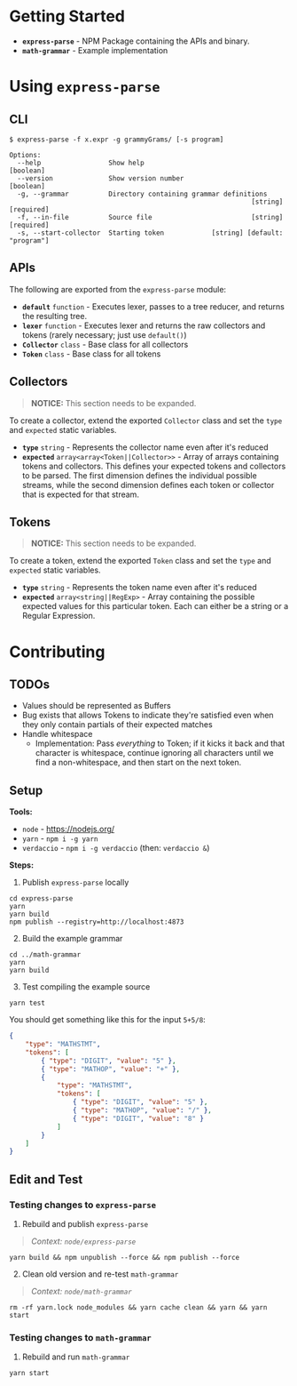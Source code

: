 # Getting Started

- **`express-parse`** - NPM Package containing the APIs and binary.
- **`math-grammar`** - Example implementation

# Using `express-parse`

## CLI
```
$ express-parse -f x.expr -g grammyGrams/ [-s program]

Options:
  --help                 Show help                                     [boolean]
  --version              Show version number                           [boolean]
  -g, --grammar          Directory containing grammar definitions
                                                             [string] [required]
  -f, --in-file          Source file                         [string] [required]
  -s, --start-collector  Starting token            [string] [default: "program"]
```


## APIs

The following are exported from the `express-parse` module:
- **`default`** `function` - Executes lexer, passes to a tree reducer, and returns the resulting tree.
- **`lexer`** `function` - Executes lexer and returns the raw collectors and tokens (rarely necessary; just use `default()`)
- **`Collector`** `class` - Base class for all collectors
- **`Token`** `class` - Base class for all tokens

## Collectors

> **NOTICE:** This section needs to be expanded.

To create a collector, extend the exported `Collector` class and set the `type` and `expected` static variables.

- **`type`** `string` - Represents the collector name even after it's reduced
- **`expected`** `array<array<Token||Collector>>` - Array of arrays containing tokens and collectors. This defines your expected tokens and collectors to be parsed. The first dimension defines the individual possible streams, while the second dimension defines each token or collector that is expected for that stream.

## Tokens

> **NOTICE:** This section needs to be expanded.

To create a token, extend the exported `Token` class and set the `type` and `expected` static variables.

- **`type`** `string` - Represents the token name even after it's reduced
- **`expected`** `array<string||RegExp>` - Array containing the possible expected values for this particular token. Each can either be a string or a Regular Expression.

# Contributing

## TODOs

- Values should be represented as Buffers
- Bug exists that allows Tokens to indicate they're satisfied even when they only contain partials of their expected matches
- Handle whitespace
	- Implementation: Pass *everything* to Token; if it kicks it back and that character is whitespace, continue ignoring all characters until we find a non-whitespace, and then start on the next token.

## Setup

**Tools:**
- `node` - https://nodejs.org/
- `yarn` - `npm i -g yarn`
- `verdaccio` - `npm i -g verdaccio` (then: `verdaccio &`)

**Steps:**

1. Publish `express-parse` locally
```
cd express-parse
yarn
yarn build
npm publish --registry=http://localhost:4873
```
2. Build the example grammar
```
cd ../math-grammar
yarn
yarn build
```
3. Test compiling the example source
```
yarn test
```

You should get something like this for the input `5+5/8`:
```json
{
	"type": "MATHSTMT",
	"tokens": [
		{ "type": "DIGIT", "value": "5" },
		{ "type": "MATHOP", "value": "+" },
		{
			"type": "MATHSTMT",
			"tokens": [
				{ "type": "DIGIT", "value": "5" },
				{ "type": "MATHOP", "value": "/" },
				{ "type": "DIGIT", "value": "8" }
			]
		}
	]
}
```

## Edit and Test

### Testing changes to `express-parse`

1. Rebuild and publish `express-parse`
> *Context: `node/express-parse`*
```
yarn build && npm unpublish --force && npm publish --force
```
2. Clean old version and re-test `math-grammar`
> *Context: `node/math-grammar`*
```
rm -rf yarn.lock node_modules && yarn cache clean && yarn && yarn start
```

### Testing changes to `math-grammar`

1. Rebuild and run `math-grammar`
```
yarn start
```
